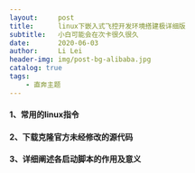 ```yaml
---
layout:     post
title:      linux下嵌入式飞控开发环境搭建极详细版
subtitle:   小白可能会在次卡很久很久
date:       2020-06-03
author:     Li Lei
header-img: img/post-bg-alibaba.jpg
catalog: true
tags:
    - 直奔主题
---
```



#### 1、常用的linux指令							
				
					
#### 2、下载克隆官方未经修改的源代码
		
				
#### 3、详细阐述各启动脚本的作用及意义


